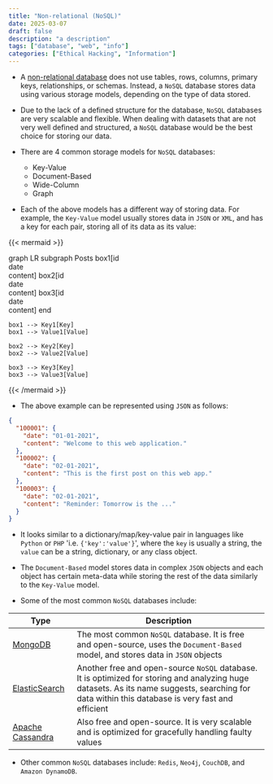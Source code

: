 ```yaml
---
title: "Non-relational (NoSQL)"
date: 2025-03-07
draft: false
description: "a description"
tags: ["database", "web", "info"]
categories: ["Ethical Hacking", "Information"]
---
```

- A [non-relational database](https://en.wikipedia.org/wiki/NoSQL) does not use tables, rows, columns, primary keys, relationships, or schemas. Instead, a `NoSQL` database stores data using various storage models, depending on the type of data stored.

- Due to the lack of a defined structure for the database, `NoSQL` databases are very scalable and flexible. When dealing with datasets that are not very well defined and structured, a `NoSQL` database would be the best choice for storing our data.

- There are 4 common storage models for `NoSQL` databases:

	- Key-Value
	- Document-Based
	- Wide-Column
	- Graph

- Each of the above models has a different way of storing data. For example, the `Key-Value` model usually stores data in `JSON` or `XML`, and has a key for each pair, storing all of its data as its value:

{{< mermaid >}}

graph LR
    subgraph Posts 
        box1[id<br>date<br>content]
        box2[id<br>date<br>content]
        box3[id<br>date<br>content]
    end

    box1 --> Key1[Key]
    box1 --> Value1[Value]

    box2 --> Key2[Key]
    box2 --> Value2[Value]

    box3 --> Key3[Key]
    box3 --> Value3[Value]

{{< /mermaid >}}
- The above example can be represented using `JSON` as follows:

```json
{
  "100001": {
    "date": "01-01-2021",
    "content": "Welcome to this web application."
  },
  "100002": {
    "date": "02-01-2021",
    "content": "This is the first post on this web app."
  },
  "100003": {
    "date": "02-01-2021",
    "content": "Reminder: Tomorrow is the ..."
  }
}
```

- It looks similar to a dictionary/map/key-value pair in languages like `Python` or `PHP` 'i.e. `{'key':'value'}`', where the `key` is usually a string, the `value` can be a string, dictionary, or any class object.

- The `Document-Based` model stores data in complex `JSON` objects and each object has certain meta-data while storing the rest of the data similarly to the `Key-Value` model.

- Some of the most common `NoSQL` databases include:

|Type|Description|
|---|---|
|[MongoDB](https://en.wikipedia.org/wiki/MongoDB)|The most common `NoSQL` database. It is free and open-source, uses the `Document-Based` model, and stores data in `JSON` objects|
|[ElasticSearch](https://en.wikipedia.org/wiki/Elasticsearch)|Another free and open-source `NoSQL` database. It is optimized for storing and analyzing huge datasets. As its name suggests, searching for data within this database is very fast and efficient|
|[Apache Cassandra](https://en.wikipedia.org/wiki/Apache_Cassandra)|Also free and open-source. It is very scalable and is optimized for gracefully handling faulty values|

- Other common `NoSQL` databases include: `Redis`, `Neo4j`, `CouchDB`, and `Amazon DynamoDB`.

